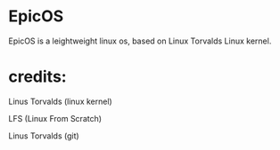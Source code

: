 # EpicOS
EpicOS is a leightweight linux os, based on Linux Torvalds Linux kernel.

# credits:
Linus Torvalds (linux kernel)

LFS (Linux From Scratch)

Linus Torvalds (git)
